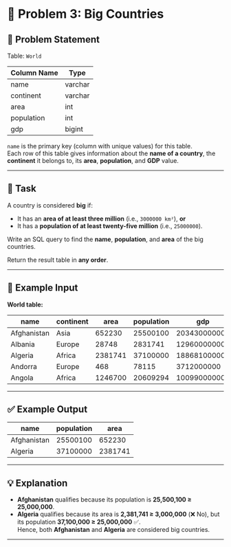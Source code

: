 # 🧩 Problem 3: Big Countries

## 📝 Problem Statement

Table: `World`

| Column Name | Type    |
|--------------|---------|
| name         | varchar |
| continent    | varchar |
| area         | int     |
| population   | int     |
| gdp          | bigint  |

`name` is the primary key (column with unique values) for this table.  
Each row of this table gives information about the **name of a country**, the **continent** it belongs to, its **area**, **population**, and **GDP** value.

---

## 🎯 Task

A country is considered **big** if:

- It has an **area of at least three million** (i.e., `3000000 km²`), **or**
- It has a **population of at least twenty-five million** (i.e., `25000000`).

Write an SQL query to find the **name**, **population**, and **area** of the big countries.

Return the result table in **any order**.

---

## 🧮 Example Input

**World table:**

| name        | continent | area     | population | gdp          |
|--------------|------------|----------|-------------|---------------|
| Afghanistan  | Asia       | 652230   | 25500100    | 20343000000   |
| Albania      | Europe     | 28748    | 2831741     | 12960000000   |
| Algeria      | Africa     | 2381741  | 37100000    | 188681000000  |
| Andorra      | Europe     | 468      | 78115       | 3712000000    |
| Angola       | Africa     | 1246700  | 20609294    | 100990000000  |

---

## ✅ Example Output

| name        | population | area     |
|--------------|-------------|----------|
| Afghanistan  | 25500100    | 652230   |
| Algeria      | 37100000    | 2381741  |

---

## 💡 Explanation

- **Afghanistan** qualifies because its population is **25,500,100 ≥ 25,000,000**.  
- **Algeria** qualifies because its area is **2,381,741 ≥ 3,000,000** (❌ No), but its population **37,100,000 ≥ 25,000,000** ✅.  
Hence, both **Afghanistan** and **Algeria** are considered big countries.

---
